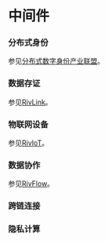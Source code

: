 # 中间件
### 分布式身份
参见[分布式数字身份产业联盟](https://www.did-a.org.cn/)。
### 数据存证
参见[RivLink](https://www.rivtower.com/products/rivhub#rivlink)。
### 物联网设备
参见[RivIoT](https://www.rivtower.com/products/rivhub#riviot)。
### 数据协作
参见[RivFlow](https://www.rivtower.com/products/rivhub#rivflow)。
### 跨链连接
### 隐私计算